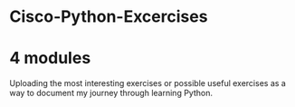 # Cisco-Python-Excercises
# 4 modules

Uploading the most interesting exercises or possible useful exercises as a way to document my journey through learning Python.
